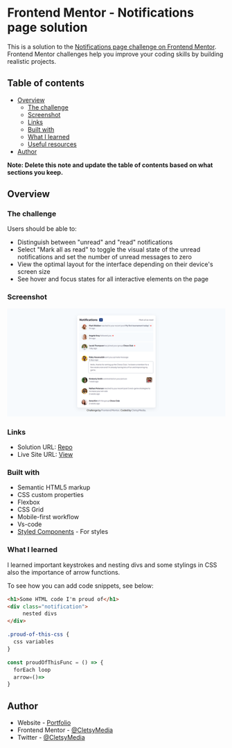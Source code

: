 # Frontend Mentor - Notifications page solution

This is a solution to the [Notifications page challenge on Frontend Mentor](https://www.frontendmentor.io/challenges/notifications-page-DqK5QAmKbC). Frontend Mentor challenges help you improve your coding skills by building realistic projects. 

## Table of contents

- [Overview](#overview)
  - [The challenge](#the-challenge)
  - [Screenshot](#screenshot)
  - [Links](#links)
  - [Built with](#built-with)
  - [What I learned](#what-i-learned)
  - [Useful resources](#useful-resources)
- [Author](#author)

**Note: Delete this note and update the table of contents based on what sections you keep.**

## Overview

### The challenge

Users should be able to:

- Distinguish between "unread" and "read" notifications
- Select "Mark all as read" to toggle the visual state of the unread notifications and set the number of unread messages to zero
- View the optimal layout for the interface depending on their device's screen size
- See hover and focus states for all interactive elements on the page

### Screenshot

![](./assets/images/Screenshot.png)

### Links

- Solution URL: [Repo](https://github.com/CletsyMedia/Notification-Page#screenshot)
- Live Site URL: [View](https://cletsymedia.github.io/Notification-Page/)

### Built with

- Semantic HTML5 markup
- CSS custom properties
- Flexbox
- CSS Grid
- Mobile-first workflow
- Vs-code
- [Styled Components](https://styled-components.com/) - For styles


### What I learned
I learned important keystrokes and nesting divs and some stylings in CSS also the importance of arrow functions.

To see how you can add code snippets, see below:

```html
<h1>Some HTML code I'm proud of</h1>
<div class="notification">
     nested divs      
</div>
```
```css
.proud-of-this-css {
  css variables
}
```
```js
const proudOfThisFunc = () => {
  forEach loop
  arrow=()=>
}
```

## Author

- Website - [Portfolio](https://cletsymedia.github.io/Prof-Portfolio/#work)
- Frontend Mentor - [@CletsyMedia](https://www.frontendmentor.io/profile/CletsyMedia)
- Twitter - [@CletsyMedia](https://www.twitter.com/CletsyMedia)
